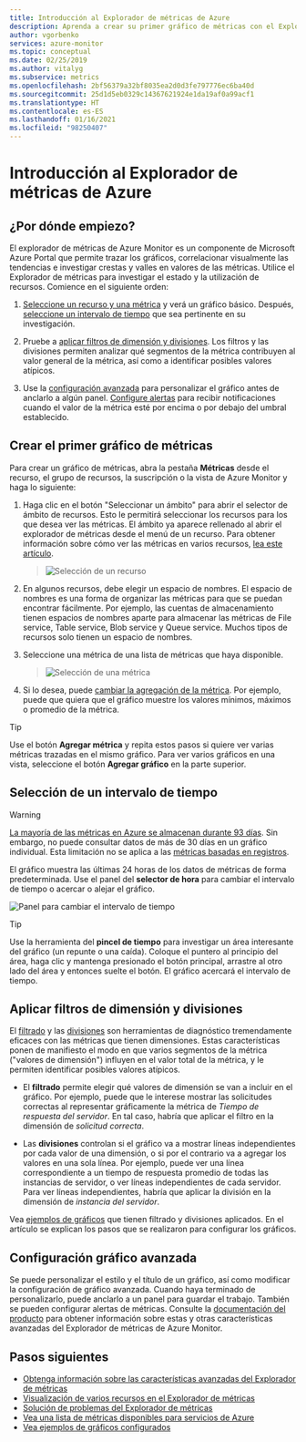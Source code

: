 ```yaml
---
title: Introducción al Explorador de métricas de Azure
description: Aprenda a crear su primer gráfico de métricas con el Explorador de métricas de Azure.
author: vgorbenko
services: azure-monitor
ms.topic: conceptual
ms.date: 02/25/2019
ms.author: vitalyg
ms.subservice: metrics
ms.openlocfilehash: 2bf56379a32bf8035ea2d0d3fe797776ec6ba40d
ms.sourcegitcommit: 25d1d5eb0329c14367621924e1da19af0a99acf1
ms.translationtype: HT
ms.contentlocale: es-ES
ms.lasthandoff: 01/16/2021
ms.locfileid: "98250407"
---
```

# <a name="getting-started-with-azure-metrics-explorer"></a>Introducción al Explorador de métricas de Azure

## <a name="where-do-i-start"></a>¿Por dónde empiezo?
El explorador de métricas de Azure Monitor es un componente de Microsoft Azure Portal que permite trazar los gráficos, correlacionar visualmente las tendencias e investigar crestas y valles en valores de las métricas. Utilice el Explorador de métricas para investigar el estado y la utilización de recursos. Comience en el siguiente orden:

1. [Seleccione un recurso y una métrica](#create-your-first-metric-chart) y verá un gráfico básico. Después, [seleccione un intervalo de tiempo](#select-a-time-range) que sea pertinente en su investigación.

1. Pruebe a [aplicar filtros de dimensión y divisiones](#apply-dimension-filters-and-splitting). Los filtros y las divisiones permiten analizar qué segmentos de la métrica contribuyen al valor general de la métrica, así como a identificar posibles valores atípicos.

1. Use la [configuración avanzada](#advanced-chart-settings) para personalizar el gráfico antes de anclarlo a algún panel. [Configure alertas](alerts-metric-overview.md) para recibir notificaciones cuando el valor de la métrica esté por encima o por debajo del umbral establecido.

## <a name="create-your-first-metric-chart"></a>Crear el primer gráfico de métricas

Para crear un gráfico de métricas, abra la pestaña **Métricas** desde el recurso, el grupo de recursos, la suscripción o la vista de Azure Monitor y haga lo siguiente:

1. Haga clic en el botón "Seleccionar un ámbito" para abrir el selector de ámbito de recursos. Esto le permitirá seleccionar los recursos para los que desea ver las métricas. El ámbito ya aparece rellenado al abrir el explorador de métricas desde el menú de un recurso. Para obtener información sobre cómo ver las métricas en varios recursos, [lea este artículo](https://docs.microsoft.com/azure/azure-monitor/platform/metrics-dynamic-scope).
    > ![Selección de un recurso](./media/metrics-getting-started/scope-picker.png)

2. En algunos recursos, debe elegir un espacio de nombres. El espacio de nombres es una forma de organizar las métricas para que se puedan encontrar fácilmente. Por ejemplo, las cuentas de almacenamiento tienen espacios de nombres aparte para almacenar las métricas de File service, Table service, Blob service y Queue service. Muchos tipos de recursos solo tienen un espacio de nombres.

3. Seleccione una métrica de una lista de métricas que haya disponible.

    > ![Selección de una métrica](./media/metrics-getting-started/metrics-dropdown.png)

4. Si lo desea, puede [cambiar la agregación de la métrica](metrics-charts.md#aggregation). Por ejemplo, puede que quiera que el gráfico muestre los valores mínimos, máximos o promedio de la métrica.

> [!TIP]
> Use el botón **Agregar métrica** y repita estos pasos si quiere ver varias métricas trazadas en el mismo gráfico. Para ver varios gráficos en una vista, seleccione el botón **Agregar gráfico** en la parte superior.

## <a name="select-a-time-range"></a>Selección de un intervalo de tiempo

> [!WARNING]
> [La mayoría de las métricas en Azure se almacenan durante 93 días](data-platform-metrics.md#retention-of-metrics). Sin embargo, no puede consultar datos de más de 30 días en un gráfico individual. Esta limitación no se aplica a las [métricas basadas en registros](../app/pre-aggregated-metrics-log-metrics.md#log-based-metrics).

El gráfico muestra las últimas 24 horas de los datos de métricas de forma predeterminada. Use el panel del **selector de hora** para cambiar el intervalo de tiempo o acercar o alejar el gráfico. 

![Panel para cambiar el intervalo de tiempo](./media/metrics-getting-started/time.png)

> [!TIP]
> Use la herramienta del **pincel de tiempo** para investigar un área interesante del gráfico (un repunte o una caída). Coloque el puntero al principio del área, haga clic y mantenga presionado el botón principal, arrastre al otro lado del área y entonces suelte el botón. El gráfico acercará el intervalo de tiempo. 

## <a name="apply-dimension-filters-and-splitting"></a>Aplicar filtros de dimensión y divisiones

El [filtrado](metrics-charts.md#filters) y las [divisiones](metrics-charts.md#apply-splitting) son herramientas de diagnóstico tremendamente eficaces con las métricas que tienen dimensiones. Estas características ponen de manifiesto el modo en que varios segmentos de la métrica ("valores de dimensión") influyen en el valor total de la métrica, y le permiten identificar posibles valores atípicos.

- El **filtrado** permite elegir qué valores de dimensión se van a incluir en el gráfico. Por ejemplo, puede que le interese mostrar las solicitudes correctas al representar gráficamente la métrica de *Tiempo de respuesta del servidor*. En tal caso, habría que aplicar el filtro en la dimensión de *solicitud correcta*. 

- Las **divisiones** controlan si el gráfico va a mostrar líneas independientes por cada valor de una dimensión, o si por el contrario va a agregar los valores en una sola línea. Por ejemplo, puede ver una línea correspondiente a un tiempo de respuesta promedio de todas las instancias de servidor, o ver líneas independientes de cada servidor. Para ver líneas independientes, habría que aplicar la división en la dimensión de *instancia del servidor*.

Vea [ejemplos de gráficos](metric-chart-samples.md) que tienen filtrado y divisiones aplicados. En el artículo se explican los pasos que se realizaron para configurar los gráficos.

## <a name="advanced-chart-settings"></a>Configuración gráfico avanzada

Se puede personalizar el estilo y el título de un gráfico, así como modificar la configuración de gráfico avanzada. Cuando haya terminado de personalizarlo, puede anclarlo a un panel para guardar el trabajo. También se pueden configurar alertas de métricas. Consulte la [documentación del producto](metrics-charts.md) para obtener información sobre estas y otras características avanzadas del Explorador de métricas de Azure Monitor.

## <a name="next-steps"></a>Pasos siguientes

* [Obtenga información sobre las características avanzadas del Explorador de métricas](metrics-charts.md)
* [Visualización de varios recursos en el Explorador de métricas](metrics-dynamic-scope.md)
* [Solución de problemas del Explorador de métricas](metrics-troubleshoot.md)
* [Vea una lista de métricas disponibles para servicios de Azure](metrics-supported.md)
* [Vea ejemplos de gráficos configurados](metric-chart-samples.md)
